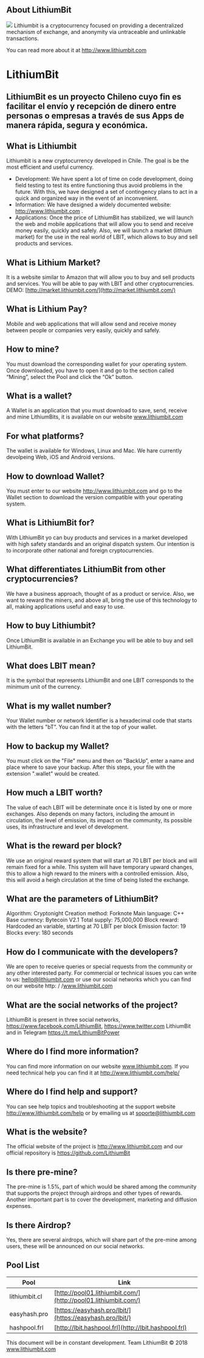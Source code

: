 ## About LithiumBit

<img src="http://storage.lithiumbit.com/storage/logo-LithiumBit-web.png">
Lithiumbit is a cryptocurrency focused on providing a decentralized mechanism of exchange, and anonymity via untraceable and unlinkable transactions.

You can read more about it at http://www.lithiumbit.com

# LithiumBit
## LithiumBit es un proyecto Chileno cuyo fin es facilitar el envío y recepción de dinero entre personas o empresas a través de sus Apps de manera rápida, segura y económica.

## What is Lithiumbit
Lithiumbit is a new cryptocurrency developed in Chile. The goal is be the most efficient and useful currency.
- Development: We have spent a lot of time on code development, doing field testing to test its entire functioning thus avoid problems in the future. With this, we have designed a set of contingency plans to act in a quick and organized way in the event of an inconvenient.
- Information: We have designed a widely documented website: http://www.lithiumbit.com .
- Applications: Once the price of LithiumBit has stabilized, we will launch the web and mobile applications that will allow you to send and receive money easily, quickly and safely. Also, we will launch a market (lithium market) for the use in the real world of LBIT, which allows to buy and sell products and services.

## What is Lithium Market?
It is a website similar to Amazon that will allow you to buy and sell products and services. You will be able to pay with LBIT and other cryptocurrencies. DEMO: [http://market.lithiumbit.com/](http://market.lithiumbit.com/)

## What is Lithium Pay?
Mobile and web applications that will allow send and receive money between people or companies very easily, quickly and safely.

## How to mine?
You must download the corresponding wallet for your operating system. Once downloaded, you have to open it and go to the section called “Mining”, select the Pool and click the “Ok” button.

## What is a wallet?
A Wallet is an application that you must download to save, send, receive and mine LithiumBits, it is available on our website www.lithiumbit.com

## For what platforms?
The wallet is available for Windows, Linux and Mac. We hare currently devolpeing Web, iOS and Android versions.

## How to download Wallet?
You must enter to our website http://www.lithiumbit.com and go to the Wallet section to download the version compatible with your operating system.

## What is LithiumBit for?
With LithiumBit yo can buy products and services in a market developed with high safety standards and an original dispatch system. Our intention is to incorporate other national and foreign cryptocurrencies.

## What differentiates LithiumBit from other cryptocurrencies?
We have a business approach, thought of as a product or service. Also, we want to reward the miners, and above all, bring the use of this technology to all, making applications useful and easy to use.

## How to buy Lithiumbit?
Once LithiumBit is available in an Exchange you will be able to buy and sell LithiumBit.

## What does LBIT mean?
It is the symbol that represents LithiumBit and one LBIT corresponds to the minimum unit of the currency.

## What is my wallet number?
Your Wallet number or network Identifier is a hexadecimal code that starts with the letters "bT”. You can find it at the top of your wallet.

## How to backup my Wallet?
You must click on the "File" menu and then on "BackUp”, enter a name and place where to save your backup. After this steps, your file with the extension ".wallet" would be created.

## How much a LBIT worth?
The value of each LBIT will be determinate once it is listed by one or more exchanges. Also depends on many factors, including the amount in circulation, the level of emission, its impact on the community, its possible uses, its infrastructure and level of development.

## What is the reward per block?
We use an original reward system that will start at 70 LBIT per block and will remain fixed for a while. This system will have temporary upward changes, this to allow a high reward to the miners with a controlled emission. Also, this will avoid a heigh circulation at the time of being listed the exchange.

## What are the parameters of LithiumBit?
Algorithm: Cryptonight
Creation method: Forknote
Main language: C++
Base currency: Bytecoin V2.1
Total supply: 75,000,000
Block reward: Hardcoded an variable, starting at 70 LBIT per block
Emission factor: 19
Blocks every: 180 seconds

## How do I communicate with the developers?
We are open to receive queries or special requests from the community or any other interested party. For commercial or technical issues you can write to us: hello@lithiumbit.com or use our social networks which you can find on our website http: / /www.lithiumbit.com

## What are the social networks of the project?
LithiumBit is present in three social networks, https://www.facebook.com/LithiumBit, https://www.twitter.com LithiumBit and in Telegram https://t.me/LithiumBitPower

## Where do I find more information?
You can find more information on our website www.lithiumbit.com. If you need technical help you can find it at http://www.lithiumbit.com/help/

## Where do I find help and support?
You can see help topics and troubleshooting at the support website http://www.lithiumbit.com/help or by emailing us at soporte@lithiumbit.com

## What is the website?
The official website of the project is http://www.lithiumbit.com and our official repository is https://github.com/LithiumBit

## Is there pre-mine?
The pre-mine is 1.5%, part of which would be shared among the community that supports the project through airdrops and other types of rewards. Another important part is to cover the development, marketing and diffusion expenses.

## Is there Airdrop?
Yes, there are several airdrops, which will share part of the pre-mine among users, these will be announced on our social networks.

## Pool List
| Pool | Link |
|------|------|
| lithiumbit.cl | [http://pool01.lithiumbit.com/](http://pool01.lithiumbit.com/) |
| easyhash.pro | [https://easyhash.pro/lbit/](https://easyhash.pro/lbit/) |
| hashpool.frl | [http://lbit.hashpool.frl](http://lbit.hashpool.frl) |


This document will be in constant development.
Team LithiumBit © 2018
www.lithiumbit.com
